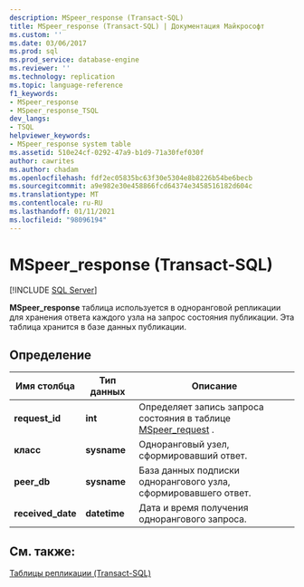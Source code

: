 ```yaml
---
description: MSpeer_response (Transact-SQL)
title: MSpeer_response (Transact-SQL) | Документация Майкрософт
ms.custom: ''
ms.date: 03/06/2017
ms.prod: sql
ms.prod_service: database-engine
ms.reviewer: ''
ms.technology: replication
ms.topic: language-reference
f1_keywords:
- MSpeer_response
- MSpeer_response_TSQL
dev_langs:
- TSQL
helpviewer_keywords:
- MSpeer_response system table
ms.assetid: 510e24cf-0292-47a9-b1d9-71a30fef030f
author: cawrites
ms.author: chadam
ms.openlocfilehash: fdf2ec05835bc63f30e5304e8b8226b54be6becb
ms.sourcegitcommit: a9e982e30e458866fcd64374e3458516182d604c
ms.translationtype: MT
ms.contentlocale: ru-RU
ms.lasthandoff: 01/11/2021
ms.locfileid: "98096194"
---
```

# <a name="mspeer_response-transact-sql"></a>MSpeer_response (Transact-SQL)
[!INCLUDE [SQL Server](../../includes/applies-to-version/sqlserver.md)]

  **MSpeer_response** таблица используется в одноранговой репликации для хранения ответа каждого узла на запрос состояния публикации. Эта таблица хранится в базе данных публикации.  
  
## <a name="definition"></a>Определение  
  
|Имя столбца|Тип данных|Описание|  
|-----------------|---------------|-----------------|  
|**request_id**|**int**|Определяет запись запроса состояния в таблице [MSpeer_request](../../relational-databases/system-tables/mspeer-request-transact-sql.md) .|  
|**класс**|**sysname**|Одноранговый узел, сформировавший ответ.|  
|**peer_db**|**sysname**|База данных подписки однорангового узла, сформировавшего ответ.|  
|**received_date**|**datetime**|Дата и время получения однорангового запроса.|  
  
## <a name="see-also"></a>См. также:  
 [Таблицы репликации (Transact-SQL)](../../relational-databases/system-tables/replication-tables-transact-sql.md)  
  
  
